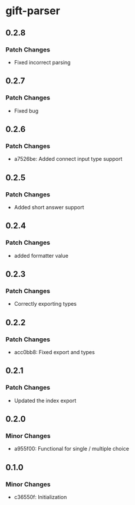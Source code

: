 # gift-parser

## 0.2.8

### Patch Changes

- Fixed incorrect parsing

## 0.2.7

### Patch Changes

- Fixed bug

## 0.2.6

### Patch Changes

- a7526be: Added connect input type support

## 0.2.5

### Patch Changes

- Added short answer support

## 0.2.4

### Patch Changes

- added formatter value

## 0.2.3

### Patch Changes

- Correctly exporting types

## 0.2.2

### Patch Changes

- acc0bb8: Fixed export and types

## 0.2.1

### Patch Changes

- Updated the index export

## 0.2.0

### Minor Changes

- a955f00: Functional for single / multiple choice

## 0.1.0

### Minor Changes

- c36550f: Initialization
